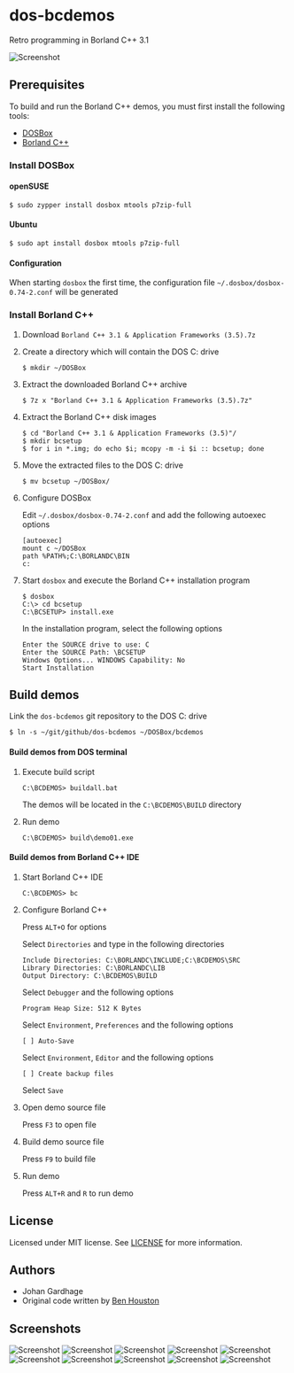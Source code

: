 # dos-bcdemos

Retro programming in Borland C++ 3.1

![Screenshot](/screenshots/bc.png "Borland C++ IDE")

## Prerequisites

To build and run the Borland C++ demos, you must first install the following tools:

- [DOSBox](https://www.dosbox.com/download.php)
- [Borland C++](https://winworldpc.com/product/borland-c/30)

### Install DOSBox

#### openSUSE

`$ sudo zypper install dosbox mtools p7zip-full`

#### Ubuntu

`$ sudo apt install dosbox mtools p7zip-full`

#### Configuration

When starting `dosbox` the first time, the configuration file `~/.dosbox/dosbox-0.74-2.conf` will be generated

### Install Borland C++

1. Download `Borland C++ 3.1 & Application Frameworks (3.5).7z`

1. Create a directory which will contain the DOS C: drive
   ```
   $ mkdir ~/DOSBox
   ```

1. Extract the downloaded Borland C++ archive
   ```
   $ 7z x "Borland C++ 3.1 & Application Frameworks (3.5).7z"
   ```

1. Extract the Borland C++ disk images
   ```
   $ cd "Borland C++ 3.1 & Application Frameworks (3.5)"/
   $ mkdir bcsetup
   $ for i in *.img; do echo $i; mcopy -m -i $i :: bcsetup; done
   ```

1. Move the extracted files to the DOS C: drive
   ```
   $ mv bcsetup ~/DOSBox/
   ```

1. Configure DOSBox

   Edit `~/.dosbox/dosbox-0.74-2.conf` and add the following autoexec options
   ```
   [autoexec]
   mount c ~/DOSBox
   path %PATH%;C:\BORLANDC\BIN
   c:
   ```

1. Start `dosbox` and execute the Borland C++ installation program
   ```
   $ dosbox
   C:\> cd bcsetup
   C:\BCSETUP> install.exe
   ```
   In the installation program, select the following options
   ```
   Enter the SOURCE drive to use: C
   Enter the SOURCE Path: \BCSETUP
   Windows Options... WINDOWS Capability: No
   Start Installation
   ```

## Build demos

Link the `dos-bcdemos` git repository to the DOS C: drive
```
$ ln -s ~/git/github/dos-bcdemos ~/DOSBox/bcdemos
```

#### Build demos from DOS terminal

1. Execute build script
   ```
   C:\BCDEMOS> buildall.bat
   ```
   The demos will be located in the `C:\BCDEMOS\BUILD` directory

1. Run demo
   ```
   C:\BCDEMOS> build\demo01.exe
   ```

#### Build demos from Borland C++ IDE

1. Start Borland C++ IDE
   ```
   C:\BCDEMOS> bc
   ```

1. Configure Borland C++

   Press `ALT+O` for options

   Select `Directories` and type in the following directories
   ```
   Include Directories: C:\BORLANDC\INCLUDE;C:\BCDEMOS\SRC
   Library Directories: C:\BORLANDC\LIB
   Output Directory: C:\BCDEMOS\BUILD
   ```

   Select `Debugger` and the following options
   ```
   Program Heap Size: 512 K Bytes
   ```

   Select `Environment`, `Preferences` and the following options
   ```
   [ ] Auto-Save
   ```

   Select `Environment`, `Editor` and the following options
   ```
   [ ] Create backup files
   ```

   Select `Save`

1. Open demo source file

   Press `F3` to open file

1. Build demo source file

   Press `F9` to build file

1. Run demo

   Press `ALT+R` and `R` to run demo

## License

Licensed under MIT license. See [LICENSE](LICENSE) for more information.

## Authors

* Johan Gardhage
* Original code written by [Ben Houston](https://github.com/bhouston/3DMaskDemo1997)

## Screenshots

![Screenshot](/screenshots/demo01.png "Flat shading")
![Screenshot](/screenshots/demo02.png "Gouraud shading")
![Screenshot](/screenshots/demo03.png "Phong shading")
![Screenshot](/screenshots/demo04.png "Environment shading")
![Screenshot](/screenshots/demo05.png "Transparent motionblur environment shading")
![Screenshot](/screenshots/demo06.png "Texture mapping")
![Screenshot](/screenshots/demo07.png "Flat shaded texture mapping")
![Screenshot](/screenshots/demo08.png "Gouraud shaded texture mapping")
![Screenshot](/screenshots/demo09.png "Phong shaded texture mapping")
![Screenshot](/screenshots/demo10.png "Phong shaded texture bump mapping")
